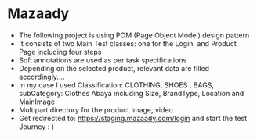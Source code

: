 # Mazaady
* The following project is using POM (Page Object Model) design pattern
* It consists of two Main Test classes: one for the Login, and Product Page including four steps
* Soft annotations are used as per task specifications
* Depending on the selected product, relevant data are filled accordingly....
* In my case I used Classification: CLOTHING, SHOES , BAGS, subCategory: Clothes Abaya including Size, BrandType, Location and MainImage
* Multipart directory for the product Image, video
* Get redirected to: https://staging.mazaady.com/login and start the test Journey : )
